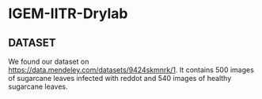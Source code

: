 # IGEM-IITR-Drylab
## DATASET
  We found our dataset on https://data.mendeley.com/datasets/9424skmnrk/1. It contains 500 images of sugarcane leaves infected with reddot and 540 images of healthy sugarcane leaves.
